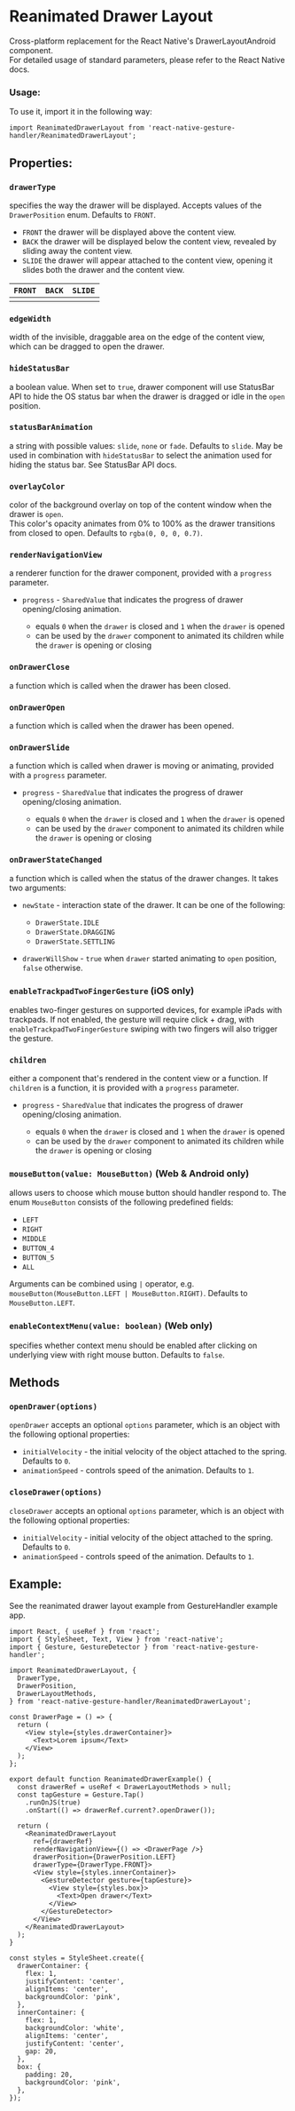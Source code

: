 # Reanimated Drawer Layout

Cross-platform replacement for the React Native's DrawerLayoutAndroid component.\
For detailed usage of standard parameters, please refer to the React Native docs.

### Usage:

To use it, import it in the following way:

```
import ReanimatedDrawerLayout from 'react-native-gesture-handler/ReanimatedDrawerLayout';
```

## Properties:

### `drawerType`

specifies the way the drawer will be displayed. Accepts values of the `DrawerPosition` enum. Defaults to `FRONT`.

* `FRONT` the drawer will be displayed above the content view.
* `BACK` the drawer will be displayed below the content view, revealed by sliding away the content view.
* `SLIDE` the drawer will appear attached to the content view, opening it slides both the drawer and the content view.

| `FRONT` | `BACK` | `SLIDE` |
| ------- | ------ | ------- |
|         |        |         |

### `edgeWidth`

width of the invisible, draggable area on the edge of the content view, which can be dragged to open the drawer.

### `hideStatusBar`

a boolean value. When set to `true`, drawer component will use StatusBar API to hide the OS status bar when the drawer is dragged or idle in the `open` position.

### `statusBarAnimation`

a string with possible values: `slide`, `none` or `fade`. Defaults to `slide`. May be used in combination with `hideStatusBar` to select the animation used for hiding the status bar. See StatusBar API docs.

### `overlayColor`

color of the background overlay on top of the content window when the drawer is `open`.\
This color's opacity animates from 0% to 100% as the drawer transitions from closed to open. Defaults to `rgba(0, 0, 0, 0.7)`.

### `renderNavigationView`

a renderer function for the drawer component, provided with a `progress` parameter.

* `progress` - `SharedValue` that indicates the progress of drawer opening/closing animation.

  * equals `0` when the `drawer` is closed and `1` when the `drawer` is opened
  * can be used by the `drawer` component to animated its children while the `drawer` is opening or closing

### `onDrawerClose`

a function which is called when the drawer has been closed.

### `onDrawerOpen`

a function which is called when the drawer has been opened.

### `onDrawerSlide`

a function which is called when drawer is moving or animating, provided with a `progress` parameter.

* `progress` - `SharedValue` that indicates the progress of drawer opening/closing animation.

  * equals `0` when the `drawer` is closed and `1` when the `drawer` is opened
  * can be used by the `drawer` component to animated its children while the `drawer` is opening or closing

### `onDrawerStateChanged`

a function which is called when the status of the drawer changes. It takes two arguments:

* `newState` - interaction state of the drawer. It can be one of the following:

  * `DrawerState.IDLE`
  * `DrawerState.DRAGGING`
  * `DrawerState.SETTLING`

* `drawerWillShow` - `true` when `drawer` started animating to `open` position, `false` otherwise.

### `enableTrackpadTwoFingerGesture` (iOS only)

enables two-finger gestures on supported devices, for example iPads with trackpads. If not enabled, the gesture will require click + drag, with `enableTrackpadTwoFingerGesture` swiping with two fingers will also trigger the gesture.

### `children`

either a component that's rendered in the content view or a function. If `children` is a function, it is provided with a `progress` parameter.

* `progress` - `SharedValue` that indicates the progress of drawer opening/closing animation.

  * equals `0` when the `drawer` is closed and `1` when the `drawer` is opened
  * can be used by the `drawer` component to animated its children while the `drawer` is opening or closing

### `mouseButton(value: MouseButton)` (Web & Android only)

allows users to choose which mouse button should handler respond to. The enum `MouseButton` consists of the following predefined fields:

* `LEFT`
* `RIGHT`
* `MIDDLE`
* `BUTTON_4`
* `BUTTON_5`
* `ALL`

Arguments can be combined using `|` operator, e.g. `mouseButton(MouseButton.LEFT | MouseButton.RIGHT)`. Defaults to `MouseButton.LEFT`.

### `enableContextMenu(value: boolean)` (Web only)

specifies whether context menu should be enabled after clicking on underlying view with right mouse button. Defaults to `false`.

## Methods

### `openDrawer(options)`

`openDrawer` accepts an optional `options` parameter, which is an object with the following optional properties:

* `initialVelocity` - the initial velocity of the object attached to the spring. Defaults to `0`.
* `animationSpeed` - controls speed of the animation. Defaults to `1`.

### `closeDrawer(options)`

`closeDrawer` accepts an optional `options` parameter, which is an object with the following optional properties:

* `initialVelocity` - initial velocity of the object attached to the spring. Defaults to `0`.
* `animationSpeed` - controls speed of the animation. Defaults to `1`.

## Example:

See the reanimated drawer layout example from GestureHandler example app.

```
import React, { useRef } from 'react';
import { StyleSheet, Text, View } from 'react-native';
import { Gesture, GestureDetector } from 'react-native-gesture-handler';

import ReanimatedDrawerLayout, {
  DrawerType,
  DrawerPosition,
  DrawerLayoutMethods,
} from 'react-native-gesture-handler/ReanimatedDrawerLayout';

const DrawerPage = () => {
  return (
    <View style={styles.drawerContainer}>
      <Text>Lorem ipsum</Text>
    </View>
  );
};

export default function ReanimatedDrawerExample() {
  const drawerRef = useRef < DrawerLayoutMethods > null;
  const tapGesture = Gesture.Tap()
    .runOnJS(true)
    .onStart(() => drawerRef.current?.openDrawer());

  return (
    <ReanimatedDrawerLayout
      ref={drawerRef}
      renderNavigationView={() => <DrawerPage />}
      drawerPosition={DrawerPosition.LEFT}
      drawerType={DrawerType.FRONT}>
      <View style={styles.innerContainer}>
        <GestureDetector gesture={tapGesture}>
          <View style={styles.box}>
            <Text>Open drawer</Text>
          </View>
        </GestureDetector>
      </View>
    </ReanimatedDrawerLayout>
  );
}

const styles = StyleSheet.create({
  drawerContainer: {
    flex: 1,
    justifyContent: 'center',
    alignItems: 'center',
    backgroundColor: 'pink',
  },
  innerContainer: {
    flex: 1,
    backgroundColor: 'white',
    alignItems: 'center',
    justifyContent: 'center',
    gap: 20,
  },
  box: {
    padding: 20,
    backgroundColor: 'pink',
  },
});
```

